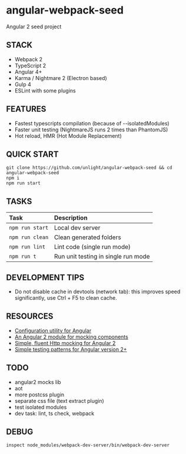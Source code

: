 angular-webpack-seed
====================
Angular 2 seed project

STACK
---
* Webpack 2
* TypeScript 2
* Angular 4+
* Karma / Nightmare 2 (Electron based)
* Gulp 4
* ESLint with some plugins

FEATURES
---
* Fastest typescripts compilation (because of --isolatedModules)
* Faster unit testing (NightmareJS runs 2 times than PhantomJS)
* Hot reload, HMR (Hot Module Replacement)

QUICK START
---
```
git clone https://github.com/unlight/angular-webpack-seed && cd angular-webpack-seed
npm i 
npm run start
```

TASKS
---
| Task                  | Description                                |
|:----------------------|:-------------------------------------------|
| `npm run start`       | Local dev server                           |
| `npm run clean`       | Clean generated folders                    |
| `npm run lint`        | Lint code (single run mode)                |
| `npm run t`           | Run unit testing in single run mode        |

DEVELOPMENT TIPS
---
* Do not disable cache in devtools (network tab): this improves speed significantly, use Ctrl + F5 to clean cache.

RESOURCES
---
* [Configuration utility for Angular](https://github.com/nglibs/config)
* [An Angular 2 module for mocking components](https://github.com/cnunciato/ng2-mock-component)
* [Simple, fluent Http mocking for Angular 2](https://github.com/CodeSequence/respond-ng)
* [Simple testing patterns for Angular version 2+](https://github.com/juristr/angular-testing-recipes)

TODO
---
* angular2 mocks lib
* aot
* more postcss plugin
* separate css file (text extract plugin)
* test isolated modules
* dev task: lint, ts check, webpack

DEBUG
---
```
inspect node_modules/webpack-dev-server/bin/webpack-dev-server
```
